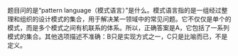 题目问的是“pattern language（模式语言）”是什么。模式语言指的是一组经过整理和组织的设计模式的集合，用于解决某一领域中的常见问题。它不仅仅是单个的模式，而是多个模式之间有机联系的体系。所以，正确答案是A，它包括了一系列模式的集合。其他选项描述不准确：B只是实现方式之一，C只是比喻而已，不是定义。